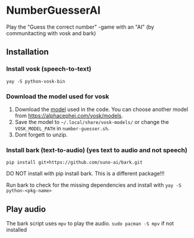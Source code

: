 # NumberGuesserAI
Play the "Guess the correct number" -game with an "AI" (by communitacting with vosk and bark)

## Installation
### Install vosk (speech-to-text) 
`yay -S python-vosk-bin`
### Download the model used for vosk
1. Download the [model](https://alphacephei.com/vosk/models/vosk-model-en-us-0.22.zip) used in the code. You can choose another model from https://alphacephei.com/vosk/models.
2. Save the model to `~/.local/share/vosk-models/` or change the `VOSK_MODEL_PATH` in `number-guesser.sh`.
3. Dont forgett to unzip.

### Install bark (text-to-audio) (yes text to audio and not speech)
`pip install git+https://github.com/suno-ai/bark.git`

DO NOT install with pip install bark. This is a different package!!!

Run bark to check for the missing dependencies and install with `yay -S python-<pkg-name>`

## Play audio
The bark script uses `mpv` to play the audio.
`sudo pacman -S mpv` if not installed
